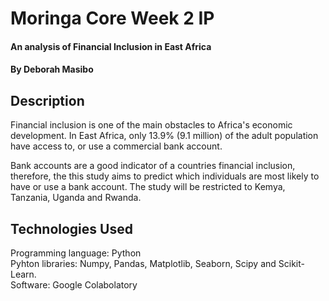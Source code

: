 # Moringa Core Week 2 IP
#### An analysis of Financial Inclusion in East Africa
#### By Deborah Masibo
## Description

Financial inclusion is one of the main obstacles to Africa's economic development. In East Africa, only 13.9% (9.1 million) of the adult population have access to, or use a commercial bank account.

Bank accounts are a good indicator of a countries financial inclusion, therefore, the this study aims to predict which individuals are most likely to have or use a bank account. The study will be restricted to Kemya, Tanzania, Uganda and Rwanda.

## Technologies Used
Programming language: Python              
Pyhton libraries: Numpy, Pandas, Matplotlib, Seaborn, Scipy and Scikit-Learn.  
Software: Google Colabolatory

